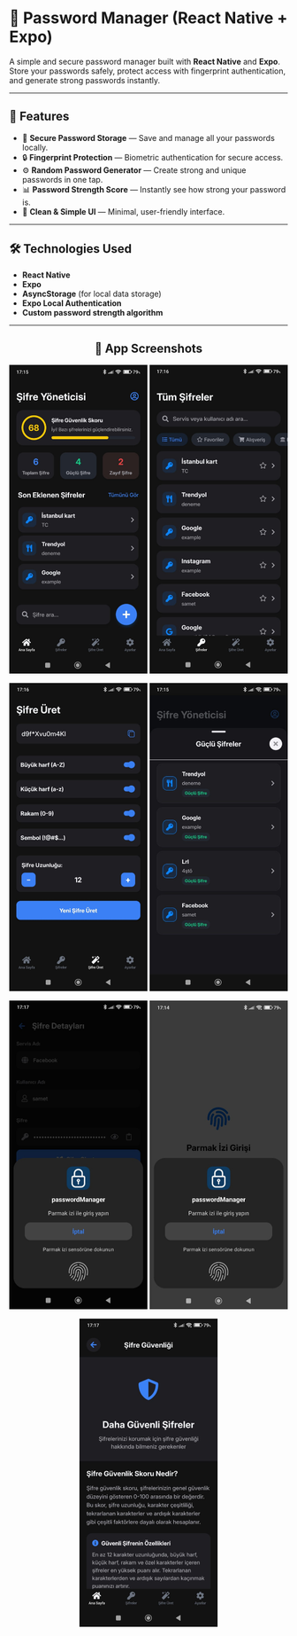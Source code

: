 # 🔐 Password Manager (React Native + Expo)

A simple and secure password manager built with **React Native** and **Expo**.  
Store your passwords safely, protect access with fingerprint authentication,  
and generate strong passwords instantly.

---

## 🚀 Features

- 🧠 **Secure Password Storage** — Save and manage all your passwords locally.  
- 🔒 **Fingerprint Protection** — Biometric authentication for secure access.  
- ⚙️ **Random Password Generator** — Create strong and unique passwords in one tap.  
- 📊 **Password Strength Score** — Instantly see how strong your password is.  
- 💾 **Clean & Simple UI** — Minimal, user-friendly interface.

---

## 🛠️ Technologies Used

- **React Native**
- **Expo**
- **AsyncStorage** (for local data storage)
- **Expo Local Authentication**
- **Custom password strength algorithm**

---

<h2 align="center">📱 App Screenshots</h2>

<p align="center">
  <img src="./assets/screenshots/homeScreen.jpeg" width="250">
  <img src="./assets/screenshots/allPasswords.jpeg" width="250">
</p>

<p align="center">
  <img src="./assets/screenshots/generatePassword.jpeg" width="250">
  <img src="./assets/screenshots/strongPasswords.jpeg" width="250">
</p>

<p align="center">
  <img src="./assets/screenshots/biometric.jpeg" width="250">
  <img src="./assets/screenshots/fingerPrint.jpeg" width="250">
</p>

<p align="center">
  <img src="./assets/screenshots/moreInfo.jpeg" width="250">
</p>

